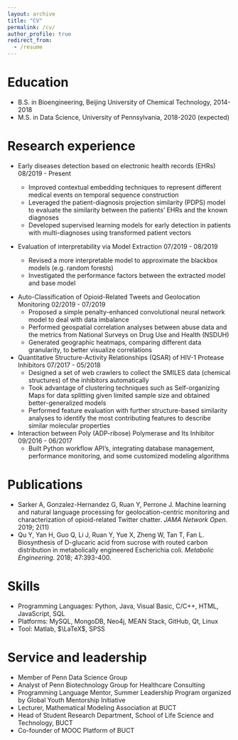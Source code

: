 ```yaml
---
layout: archive
title: "CV"
permalink: /cv/
author_profile: true
redirect_from:
  - /resume
---
```


Education
======
* B.S. in Bioengineering, Beijing University of Chemical Technology, 2014-2018
* M.S. in Data Science, University of Pennsylvania, 2018-2020 (expected)

Research experience
======
* Early diseases detection based on electronic health records (EHRs) 								 08/2019 - Present
  * Improved  contextual  embedding  techniques  to  represent  different  medical  events on temporal sequence construction
  * Leveraged the patient-diagnosis projection similarity (PDPS) model to evaluate the similarity between the patients’ EHRs and the known diagnoses
  * Developed supervised learning models for early detection in patients with multi-diagnoses using transformed patient vectors

* Evaluation of interpretability via Model Extraction                                                                07/2019 - 08/2019
  * Revised a more interpretable model to approximate the blackbox models (e.g. random forests)
  * Investigated the performance factors between the extracted model and base model
- Auto-Classification of Opioid-Related Tweets and Geolocation Monitoring                      02/2019 - 07/2019
  - Proposed a simple penalty-enhanced convolutional neural network model to deal with data imbalance
  - Performed geospatial correlation analyses between abuse data and the metrics from National Surveys on Drug Use and Health (NSDUH)
  - Generated geographic heatmaps, comparing different data granularity, to better visualize correlations
- Quantitative Structure-Activity Relationships (QSAR) of HIV-1 Protease Inhibitors          07/2017 - 05/2018
  - Designed  a  set  of  web  crawlers  to  collect  the  SMILES  data  (chemical  structures)  of  the  inhibitors automatically
  - Took advantage of clustering techniques such as Self-organizing Maps for data splitting given limited sample size and obtained better-generalized models
  - Performed feature evaluation with further structure-based similarity analyses to identify the most contributing features to describe similar molecular properties
- Interaction between Poly (ADP-ribose) Polymerase and Its Inhibitor                                 09/2016 - 06/2017
  - Built Python workflow API’s, integrating database management, performance monitoring, and some customized modeling algorithms

Publications
======

- Sarker A, Gonzalez-Hernandez G, Ruan Y, Perrone J. Machine learning and natural language processing for geolocation-centric monitoring and characterization of opioid-related Twitter chatter. *JAMA Network Open*.  2019; 2(11)
- Qu Y, Yan H, Guo Q, Li J, Ruan Y, Yue X, Zheng W, Tan T, Fan L. Biosynthesis of D-glucaric acid from sucrose with routed carbon distribution in metabolically engineered Escherichia coli. *Metabolic Engineering*.  2018; 47:393-400.

Skills
======

* Programming Languages: Python, Java, Visual Basic, C/C++, HTML, JavaScript, SQL
* Platforms: MySQL, MongoDB, Neo4j, MEAN Stack, GitHub, Qt, Linux
* Tool:  Matlab, $\LaTeX$, SPSS

Service and leadership
======
* Member of Penn Data Science Group
* Analyst of Penn Biotechnology Group for Healthcare Consulting
* Programming Language Mentor, Summer Leadership Program organized by Global Youth Mentorship Initiative
* Lecturer, Mathematical Modeling Association at BUCT
* Head of Student Research Department, School of Life Science and Technology, BUCT
* Co-founder of MOOC Platform of BUCT

